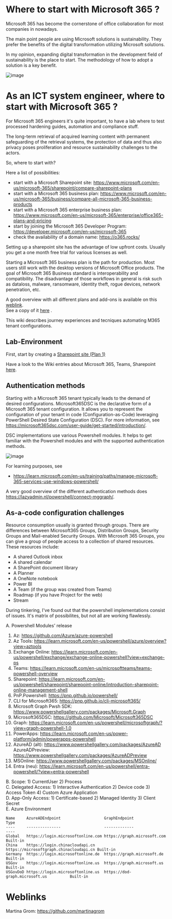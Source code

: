 
# Where to start with Microsoft 365 ?
Microsoft 365 has become the cornerstone of office collaboration for most companies in nowadays.

The main point people are using Microsoft solutions is sustainability. They prefer the benefits of the digital transformation utilizing Microsoft solutions.

In my opinion, expanding digital transformation in the development field of sustainability is the place to start. The methodology of how to adopt a solution is a key benefit.

![image](https://github.com/user-attachments/assets/ecaa827b-a8e1-4a68-97b2-790ff83797e6)

# As an ICT system engineer, where to start with Microsoft 365 ?
For Microsoft 365 engineers it's quite important, to have a lab where to test processed hardening guides, automation and compliance stuff.

The long-term retrieval of acquired learning content with permanent safeguarding of the retrieval systems, the protection of data and thus also privacy poses proliferation and resource sustainability challenges to the actors.

So, where to start with?

Here a list of possibilities:
- start with a Microsoft Sharepoint site: https://www.microsoft.com/en-us/microsoft-365/sharepoint/compare-sharepoint-plans
- start with a Microsoft 365 business plan: https://www.microsoft.com/en-us/microsoft-365/business/compare-all-microsoft-365-business-products
- start with a Microsoft 365 enterprise business plan: https://www.microsoft.com/en-us/microsoft-365/enterprise/office365-plans-and-pricing
- start by joining the Microsoft 365 Developer Program: https://developer.microsoft.com/en-us/microsoft-365
- check the availability of a domain name: https://o365.rocks/

Setting up a sharepoint site has the advantage of low upfront costs. Usually you get a one month free trial for various licenses as well.

Starting a Microsoft 365 business plan is the path for production.
Most users still work with the desktop versions of Microsoft Office products. The goal of Microsoft 365 Business standard is interoperability and compatibility. The disadvantage of those workflows in general is risk such as dataloss, malware, ransomware, identity theft, rogue devices, network penetration, etc.

A good overview with all different plans and add-ons is available on this [weblink](https://go.microsoft.com/fwlink/p/?LinkID=2139145&clcid=0x409&culture=en-us&country=us).  
See a copy of it [here](https://github.com/user-attachments/files/16452804/modern-work-plan-comparison-enterprise-352528.pdf) .

This wiki describes journey experiences and tecniques automating M365 tenant configurations.

Lab-Environment
-

First, start by creating a [Sharepoint site (Plan 1)](https://github.com/dcasota/m365-scripts/wiki/Create-and-configure-a-new-sharepoint-site-(plan-1))  

Have a look to the Wiki entries about Microsoft 365, Teams, Sharepoint [here](https://github.com/dcasota/m365-scripts/wiki).

Authentication methods
-
Starting with a Microsoft 365 tenant typically leads to the demand of desired configurations. Microsoft365DSC is the declarative form of a Microsoft 365 tenant configuration. It allows you to represent the configuration of your tenant in code (Configuration-as-Code) leveraging PowerShell Desired State Configuration (DSC). For more information, see https://microsoft365dsc.com/user-guide/get-started/introduction/.

DSC implementations use various Powershell modules. It helps to get familiar with the Powershell modules and with the supported authentication methods.

![image](https://github.com/user-attachments/assets/2dc570d7-6fdf-4f25-9c15-f7e7c0798cf0)

For learning purposes, see
- https://learn.microsoft.com/en-us/training/paths/manage-microsoft-365-services-use-windows-powershell/

A very good overview of the different authentication methods does https://lazyadmin.nl/powershell/connect-mggraph/.

As-a-code configuration challenges
-

Resource consumption usually is granted through groups. There are differences between Microsoft365 Groups, Distribution Groups, Security Groups and Mail-enabled Security Groups.
With Microsoft 365 Groups, you can give a group of people access to a collection of shared resources. These resources include:
- A shared Outlook inbox
- A shared calendar
- A SharePoint document library
- A Planner
- A OneNote notebook
- Power BI
- A Team (if the group was created from Teams)
- Roadmap (if you have Project for the web)
- Stream

During tinkering, I've found out that the powershell implementations consist of issues. It's matrix of possibilites, but not all are working flawlessly.

A. Powershell Modules' release  
   1. Az:                          https://github.com/Azure/azure-powershell  
   2. Az Tools:                    https://learn.microsoft.com/en-us/powershell/azure/overview?view=aztools  
   3. Exchange Online:             https://learn.microsoft.com/en-us/powershell/exchange/exchange-online-powershell?view=exchange-ps  
   4. Teams:                       https://learn.microsoft.com/en-us/microsoftteams/teams-powershell-overview  
   5. Sharepoint:                  https://learn.microsoft.com/en-us/powershell/sharepoint/sharepoint-online/introduction-sharepoint-online-management-shell  
   6. PnP.Powershell:              https://pnp.github.io/powershell/  
   7. CLI for Microsoft365:        https://pnp.github.io/cli-microsoft365/  
   8. Microsoft Graph Pwsh SDK:    https://www.powershellgallery.com/packages/Microsoft.Graph  
   9. Microsoft365DSC:             https://github.com/Microsoft/Microsoft365DSC  
   10. Graph:                       https://learn.microsoft.com/en-us/powershell/microsoftgraph/?view=graph-powershell-1.0  
   11. PowerApps:                   https://learn.microsoft.com/en-us/power-platform/admin/powerapps-powershell  
   12. AzureAD (alt):               https://www.powershellgallery.com/packages/AzureAD  
       AzureADPreview:              https://www.powershellgallery.com/packages/AzureADPreview
   13. MSOnline:                    https://www.powershellgallery.com/packages/MSOnline/  
   14. Entra (neu):                 https://learn.microsoft.com/en-us/powershell/entra-powershell/?view=entra-powershell     
    
B. Scope: 1) CurrentUser 2) Process  
C. Delegated Access: 1) Interactive Authentication 2) Device code 3) Access Token 4) Custom Azure Application  
D. App-Only Access: 1) Certificate-based 2) Managed Identity 3) Client Secret  
E. Azure Environment  
   ```
   Name     AzureADEndpoint                   GraphEndpoint                           Type
   ----     ---------------                   -------------                           ----
   Global   https://login.microsoftonline.com https://graph.microsoft.com             Built-in
   China    https://login.chinacloudapi.cn    https://microsoftgraph.chinacloudapi.cn Built-in
   Germany  https://login.microsoftonline.de  https://graph.microsoft.de              Built-in
   USGov    https://login.microsoftonline.us  https://graph.microsoft.us              Built-in
   USGovDoD https://login.microsoftonline.us  https://dod-graph.microsoft.us          Built-in
   ```

# Weblinks

Martina Grom: https://github.com/martinagrom


